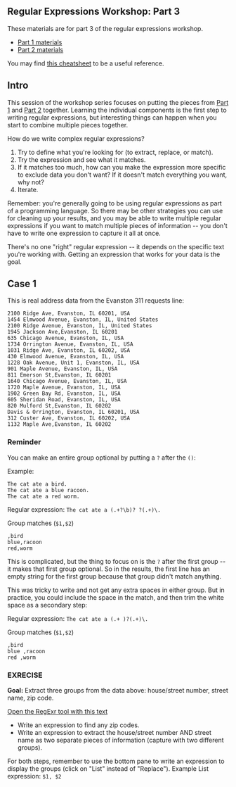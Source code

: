 ## Regular Expressions Workshop: Part 3

These materials are for part 3 of the regular expressions workshop.  

* [Part 1 materials](part1.html)
* [Part 2 materials](part2.html)

You may find [this cheatsheet](https://paulvanderlaken.files.wordpress.com/2017/08/davechild_regular-expressions.pdf) to be a useful reference.

## Intro

This session of the workshop series focuses on putting the pieces from [Part 1](part1.html) and [Part 2](part2.html) together.  Learning the individual components is the first step to writing regular expressions, but interesting things can happen when you start to combine multiple pieces together.  

How do we write complex regular expressions?

1. Try to define what you're looking for (to extract, replace, or match).
2. Try the expression and see what it matches.
3. If it matches too much, how can you make the expression more specific to exclude data you don't want?  If it doesn't match everything you want, why not?
4. Iterate.  

Remember: you're generally going to be using regular expressions as part of a programming language.  So there may be other strategies you can use for cleaning up your results, and you may be able to write multiple regular expressions if you want to match multiple pieces of information -- you don't have to write one expression to capture it all at once.

There's no one "right" regular expression -- it depends on the specific text you're working with.  Getting an expression that works for your data is the goal.

## Case 1

This is real address data from the Evanston 311 requests line:

```
2100 Ridge Ave, Evanston, IL 60201, USA
1454 Elmwood Avenue, Evanston, IL, United States
2100 Ridge Avenue, Evanston, IL, United States
1945 Jackson Ave,Evanston, IL 60201
635 Chicago Avenue, Evanston, IL, USA
1734 Orrington Avenue, Evanston, IL, USA
1031 Ridge Ave, Evanston, IL 60202, USA
430 Elmwood Avenue, Evanston, IL, USA
1228 Oak Avenue, Unit 1, Evanston, IL, USA
901 Maple Avenue, Evanston, IL, USA
811 Emerson St,Evanston, IL 60201
1640 Chicago Avenue, Evanston, IL, USA
1720 Maple Avenue, Evanston, IL, USA
1902 Green Bay Rd, Evanston, IL, USA
605 Sheridan Road, Evanston, IL, USA
820 Mulford St,Evanston, IL 60202
Davis & Orrington, Evanston, IL 60201, USA
312 Custer Ave, Evanston, IL 60202, USA
1132 Maple Ave,Evanston, IL 60202
```

### Reminder

You can make an entire group optional by putting a `?` after the `()`:

Example: 
```
The cat ate a bird.
The cat ate a blue racoon.
The cat ate a red worm.
```

Regular expression: `The cat ate a (.+?\b)? ?(.+)\.`

Group matches (`$1,$2`)
```
,bird
blue,racoon
red,worm
```

This is complicated, but the thing to focus on is the `?` after the first group -- it makes that first group optional.  So in the results, the first line has an empty string for the first group because that group didn't match anything.

This was tricky to write and not get any extra spaces in either group.  But in practice, you could include the space in the match, and then trim the white space as a secondary step:

Regular expression: `The cat ate a (.+ )?(.+)\.`

Group matches (`$1,$2`)
```
,bird
blue ,racoon
red ,worm
```

### EXRECISE

**Goal:** Extract three groups from the data above: house/street number, street name, zip code.

[Open the RegExr tool with this text](http://regexr.com/5taau)

* Write an expression to find any zip codes.
* Write an expression to extract the house/street number AND street name as two separate pieces of information (capture with two different groups).

For both steps, remember to use the bottom pane to write an expression to display the groups (click on "List" instead of "Replace").  Example List expression: `$1, $2`




